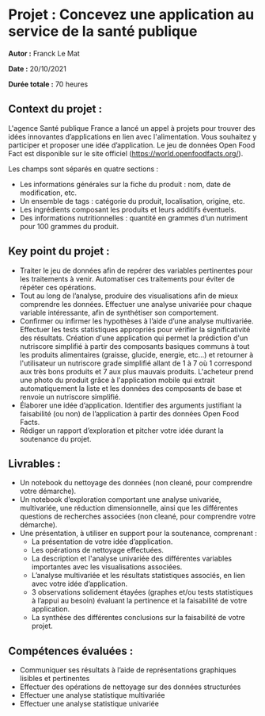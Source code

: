 # Projet : Concevez une application au service de la santé publique

**Autor :** Franck Le Mat

**Date :** 20/10/2021

**Durée totale :** 70 heures

## Context du projet :
L'agence Santé publique France a lancé un appel à projets pour trouver des idées innovantes d’applications en lien avec l'alimentation. Vous souhaitez y participer et proposer une idée d’application.
Le jeu de données Open Food Fact est disponible sur le site officiel (https://world.openfoodfacts.org/).

Les champs sont séparés en quatre sections :
- Les informations générales sur la fiche du produit : nom, date de modification, etc.
- Un ensemble de tags : catégorie du produit, localisation, origine, etc.
- Les ingrédients composant les produits et leurs additifs éventuels.
- Des informations nutritionnelles : quantité en grammes d’un nutriment pour 100 grammes du produit.


## Key point du projet :
- Traiter le jeu de données afin de repérer des variables pertinentes pour les traitements à venir. Automatiser ces traitements pour éviter de répéter ces opérations.
- Tout au long de l’analyse, produire des visualisations afin de mieux comprendre les données. Effectuer une analyse univariée pour chaque variable intéressante, afin de synthétiser son comportement.
- Confirmer ou infirmer les hypothèses  à l’aide d’une analyse multivariée. Effectuer les tests statistiques appropriés pour vérifier la significativité des résultats.
Création d'une application qui permet la prédiction d'un nutriscore simplifié à partir des composants basiques communs à tout les produits alimentaires (graisse, glucide, energie, etc...) et retourner à l'utilisateur un nutriscore grade simplifié allant de 1 à 7 où 1 correspond aux très bons produits et 7 aux plus mauvais produits.
L'acheteur prend une photo du produit grâce à l'application mobile qui extrait automatiquement la liste et les données des composants de base et renvoie un nutriscore simplifié.
- Élaborer une idée d’application. Identifier des arguments justifiant la faisabilité (ou non) de l’application à partir des données Open Food Facts.
- Rédiger un rapport d’exploration et pitcher votre idée durant la soutenance du projet.


## Livrables :
- Un notebook du nettoyage des données (non cleané, pour comprendre votre démarche).
- Un notebook d’exploration comportant une analyse univariée, multivariée, une réduction dimensionnelle, ainsi que les différentes questions de recherches associées (non cleané, pour comprendre votre démarche).
- Une présentation, à utiliser en support pour la soutenance, comprenant :
    - La présentation de votre idée d’application.
    - Les opérations de nettoyage effectuées.
    - La description et l'analyse univariée des différentes variables importantes avec les visualisations associées.
    - L’analyse multivariée et les résultats statistiques associés, en lien avec votre idée d’application.
    - 3 observations solidement étayées (graphes et/ou tests statistiques à l’appui au besoin) évaluant la pertinence et la faisabilité de votre application.
    - La synthèse des différentes conclusions sur la faisabilité de votre projet.

## Compétences évaluées :
- Communiquer ses résultats à l’aide de représentations graphiques lisibles et pertinentes
- Effectuer des opérations de nettoyage sur des données structurées
- Effectuer une analyse statistique multivariée
- Effectuer une analyse statistique univariée
